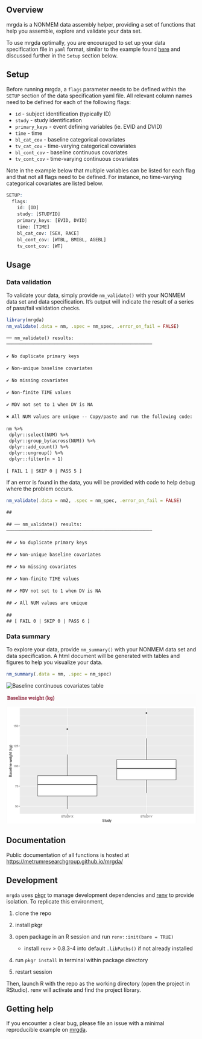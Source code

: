 
<!-- README.md is generated from README.Rmd. Please edit that file -->

## Overview

mrgda is a NONMEM data assembly helper, providing a set of functions
that help you assemble, explore and validate your data set.

To use mrgda optimally, you are encouraged to set up your data
specification file in `yaml` format, similar to the example found
[here](https://github.com/metrumresearchgroup/mrgda/blob/main/inst/derived/pk.yml)
and discussed further in the `Setup` section below.

## Setup

Before running mrgda, a `flags` parameter needs to be defined within the
`SETUP` section of the data specification yaml file. All relevant column
names need to be defined for each of the following flags:

-   `id` - subject identification (typically ID)
-   `study` - study identification
-   `primary_keys` - event defining variables (ie. EVID and DVID)
-   `time` - time
-   `bl_cat_cov` - baseline categorical covariates
-   `tv_cat_cov` - time-varying categorical covariates
-   `bl_cont_cov` - baseline continuous covariates
-   `tv_cont_cov` - time-varying continuous covariates

Note in the example below that multiple variables can be listed for each
flag and that not all flags need to be defined. For instance, no
time-varying categorical covariates are listed below.

``` r
SETUP:
  flags:
    id: [ID]
    study: [STUDYID]
    primary_keys: [EVID, DVID]
    time: [TIME]
    bl_cat_cov: [SEX, RACE]
    bl_cont_cov: [WTBL, BMIBL, AGEBL] 
    tv_cont_cov: [WT]
```

## Usage

### Data validation

To validate your data, simply provide `nm_validate()` with your NONMEM
data set and data specification. It’s output will indicate the result of
a series of pass/fail validation checks.

``` r
library(mrgda)
nm_validate(.data = nm, .spec = nm_spec, .error_on_fail = FALSE)
```

    ── nm_validate() results: ──────────────────────────────────────────────────────

    ✔ No duplicate primary keys

    ✔ Non-unique baseline covariates

    ✔ No missing covariates

    ✔ Non-finite TIME values

    ✔ MDV not set to 1 when DV is NA

    ✖ All NUM values are unique -- Copy/paste and run the following code:

    nm %>%
     dplyr::select(NUM) %>%
     dplyr::group_by(across(NUM)) %>%
     dplyr::add_count() %>%
     dplyr::ungroup() %>%
     dplyr::filter(n > 1)

    [ FAIL 1 | SKIP 0 | PASS 5 ]

If an error is found in the data, you will be provided with code to help
debug where the problem occurs.

``` r
nm_validate(.data = nm2, .spec = nm_spec, .error_on_fail = FALSE)
```

    ## 

    ## ── nm_validate() results: ──────────────────────────────────────────────────────

    ## ✔ No duplicate primary keys

    ## ✔ Non-unique baseline covariates

    ## ✔ No missing covariates

    ## ✔ Non-finite TIME values

    ## ✔ MDV not set to 1 when DV is NA

    ## ✔ All NUM values are unique

    ## 
    ## [ FAIL 0 | SKIP 0 | PASS 6 ]

### Data summary

To explore your data, provide `nm_summary()` with your NONMEM data set
and data specification. A html document will be generated with tables
and figures to help you visualize your data.

``` r
nm_summary(.data = nm, .spec = nm_spec)
```

![Baseline continuous covariates
table](man/figures/bl-cont-cov-table.png)

![Baseline continuous covariates figure](man/figures/cov-boxplot.png)

## Documentation

Public documentation of all functions is hosted at
<https://metrumresearchgroup.github.io/mrgda/>

## Development

`mrgda` uses [pkgr](https://github.com/metrumresearchgroup/pkgr) to
manage development dependencies and
[renv](https://rstudio.github.io/renv/) to provide isolation. To
replicate this environment,

1.  clone the repo

2.  install pkgr

3.  open package in an R session and run `renv::init(bare = TRUE)`

    -   install `renv` \> 0.8.3-4 into default `.libPaths()` if not
        already installed

4.  run `pkgr install` in terminal within package directory

5.  restart session

Then, launch R with the repo as the working directory (open the project
in RStudio). renv will activate and find the project library.

## Getting help

If you encounter a clear bug, please file an issue with a minimal
reproducible example on [mrgda](https://github.com/mrgda/issues).

